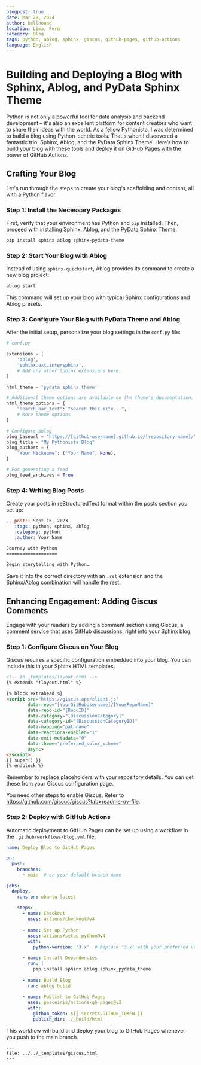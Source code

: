 ```yaml
---
blogpost: true
date: Mar 29, 2024
author: hellhound
location: Lima, Perú
category: Blog
tags: python, ablog, sphinx, giscus, github-pages, github-actions
language: English
---
```

# Building and Deploying a Blog with Sphinx, Ablog, and PyData Sphinx Theme

Python is not only a powerful tool for data analysis and backend development – it's also an excellent platform for content creators who want to share their ideas with the world. As a fellow Pythonista, I was determined to build a blog using Python-centric tools. That's when I discovered a fantastic trio: Sphinx, Ablog, and the PyData Sphinx Theme. Here’s how to build your blog with these tools and deploy it on GitHub Pages with the power of GitHub Actions.

## Crafting Your Blog

Let's run through the steps to create your blog's scaffolding and content, all with a Python flavor.

### Step 1: Install the Necessary Packages

First, verify that your environment has Python and `pip` installed. Then, proceed with installing Sphinx, Ablog, and the PyData Sphinx Theme:

```bash
pip install sphinx ablog sphinx-pydata-theme
```

### Step 2: Start Your Blog with Ablog

Instead of using `sphinx-quickstart`, Ablog provides its command to create a new blog project:

```bash
ablog start
```

This command will set up your blog with typical Sphinx configurations and Ablog presets.

### Step 3: Configure Your Blog with PyData Theme and Ablog

After the initial setup, personalize your blog settings in the `conf.py` file:

```python
# conf.py

extensions = [
    'ablog',
    'sphinx.ext.intersphinx',
    # Add any other Sphinx extensions here.
]

html_theme = 'pydata_sphinx_theme'

# Additional theme options are available on the theme's documentation.
html_theme_options = {
    "search_bar_text": "Search this site...",
    # More theme options
}

# Configure ablog
blog_baseurl = "https://[github-username].github.io/[repository-name]/"
blog_title = "My Pythonista Blog"
blog_authors = {
    "Your Nickname": ("Your Name", None),
}

# For generating a feed
blog_feed_archives = True
```

### Step 4: Writing Blog Posts

Create your posts in reStructuredText format within the posts section you set up:

```rst
.. post:: Sept 15, 2023
   :tags: python, sphinx, ablog
   :category: python
   :author: Your Name

Journey with Python
===================

Begin storytelling with Python…
```

Save it into the correct directory with an `.rst` extension and the Sphinx/Ablog combination will handle the rest.

## Enhancing Engagement: Adding Giscus Comments

Engage with your readers by adding a comment section using Giscus, a comment service that uses GitHub discussions, right into your Sphinx blog.

### Step 1: Configure Giscus on Your Blog

Giscus requires a specific configuration embedded into your blog. You can include this in your Sphinx HTML templates:

```html
<!-- In _templates/layout.html -->
{% extends "!layout.html" %}

{% block extrahead %}
<script src="https://giscus.app/client.js"
        data-repo="[YourGitHubUsername]/[YourRepoName]"
        data-repo-id="[RepoID]"
        data-category="[DiscussionCategory]"
        data-category-id="[DiscussionCategoryID]"
        data-mapping="pathname"
        data-reactions-enabled="1"
        data-emit-metadata="0"
        data-theme="preferred_color_scheme"
        async>
</script>
{{ super() }}
{% endblock %}
```

Remember to replace placeholders with your repository details. You can get these from your Giscus configuration page.

You need other steps to enable Giscus. Refer to https://github.com/giscus/giscus?tab=readme-ov-file.

### Step 2: Deploy with GitHub Actions

Automatic deployment to GitHub Pages can be set up using a workflow in the `.github/workflows/blog.yml` file:

```yaml
name: Deploy Blog to GitHub Pages

on:
  push:
    branches:
      - main  # or your default branch name

jobs:
  deploy:
    runs-on: ubuntu-latest
    
    steps:
      - name: Checkout
        uses: actions/checkout@v4
      
      - name: Set up Python
        uses: actions/setup-python@v4
        with:
          python-version: '3.x'  # Replace '3.x' with your preferred version
      
      - name: Install Dependencies
        run: |
          pip install sphinx ablog sphinx_pydata_theme
      
      - name: Build Blog
        run: ablog build
      
      - name: Publish to GitHub Pages
        uses: peaceiris/actions-gh-pages@v3
        with:
          github_token: ${{ secrets.GITHUB_TOKEN }}
          publish_dir: ./_build/html
```

This workflow will build and deploy your blog to GitHub Pages whenever you push to the main branch.

```{raw} html
---
file: ../../_templates/giscus.html
---
```
